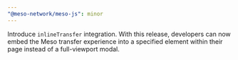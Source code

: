 ```yaml
---
"@meso-network/meso-js": minor
---
```


Introduce `inlineTransfer` integration. With this release, developers can now embed the Meso transfer experience into a specified element within their page instead of a full-viewport modal.

